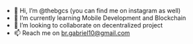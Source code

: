 - 👋 Hi, I’m @thebgcs (you can find me on instagram as well)
- 🌱 I’m currently learning Mobile Development and Blockchain
- 👀 I’m looking to collaborate on decentralized project
- 📫 Reach me on br.gabriel10@gmail.com

<!---
thebgcs/thebgcs is a ✨ special ✨ repository because its `README.md` (this file) appears on your GitHub profile.
You can click the Preview link to take a look at your changes.
--->
